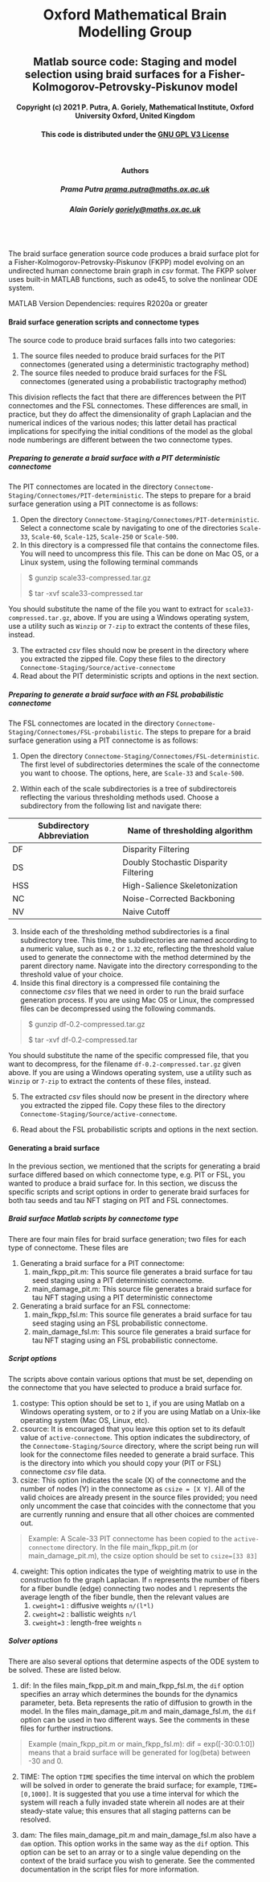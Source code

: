 #  <div align = "center"> Oxford Mathematical Brain Modelling Group </div>
## <div align = "center"> Matlab source code: Staging and model selection using braid surfaces for a Fisher-Kolmogorov-Petrovsky-Piskunov model </div>
#### <div align = "center"> Copyright (c) 2021 P. Putra, A. Goriely, Mathematical Institute, Oxford University Oxford, United Kingdom </div>

#### <div align="center"> This code is distributed under the [GNU GPL V3 License](https://www.gnu.org/licenses/gpl-3.0.html) </div>
<br>

#### <div align="center"> Authors </div>
##### <div align="center"> Prama Putra prama.putra@maths.ox.ac.uk </div>
##### <div align="center"> Alain Goriely goriely@maths.ox.ac.uk </div>

<br><br>

The braid surface generation source code produces a braid surface plot for a Fisher-Kolmogorov-Petrovsky-Piskunov (FKPP) model evolving on an undirected human connectome brain graph in *csv* format. The FKPP solver uses built-in MATLAB functions, such as ode45, to solve the nonlinear ODE system.   

MATLAB Version Dependencies: requires R2020a or greater

#### Braid surface generation scripts and connectome types
The source code to produce braid surfaces falls into two categories:

1. The source files needed to produce braid surfaces for the PIT connectomes (generated using a deterministic tractography method)
2. The source files needed to produce braid surfaces for the FSL connectomes (generated using a probabilistic tractography method)

This division reflects the fact that there are differences between the PIT connectomes and the FSL connectomes.  These differences are small, in practice, but they do affect the dimensionality of graph Laplacian and the numerical indices of the various nodes; this latter detail has practical implications for specifying the initial conditions of the model as the global node numberings are different between the two connectome types.  

##### Preparing to generate a braid surface with a PIT deterministic connectome
The PIT connectomes are located in the directory `Connectome-Staging/Connectomes/PIT-deterministic`.  The steps to prepare for a braid surface generation using a PIT connectome is as follows:

1. Open the directory `Connectome-Staging/Connectomes/PIT-deterministic`.  Select a connectome scale by navigating to one of the directories `Scale-33`, `Scale-60`, `Scale-125`, `Scale-250` or `Scale-500`.
2. In this directory is a compressed file that contains the connectome files.  You will need to uncompress this file.  This can be done on Mac OS, or a Linux system, using the following terminal commands 

> $ gunzip scale33-compressed.tar.gz
>
> $ tar -xvf scale33-compressed.tar

You should substitute the name of the file you want to extract for `scale33-compressed.tar.gz`, above.  If you are using a Windows operating system, use a utility such as `Winzip` or `7-zip` to extract the contents of these files, instead.

3. The extracted *csv* files should now be present in the directory where you extracted the zipped file.  Copy these files to the directory `Connectome-Staging/Source/active-connectome`
4. Read about the PIT deterministic scripts and options in the next section.

##### Preparing to generate a braid surface with an FSL probabilistic connectome
The FSL connectomes are located in the directory `Connectome-Staging/Connectomes/FSL-probabilistic`.  The steps to prepare for a braid surface generation using a PIT connectome is as follows:

1. Open the directory `Connectome-Staging/Connectomes/FSL-deterministic`.  The first level of subdirectories determines the scale of the connectome you want to choose.  The options, here, are `Scale-33` and `Scale-500`.

2. Within each of the scale subdirectories is a tree of subdirectoreis reflecting the various thresholding methods used.  Choose a subdirectory from the following list and navigate there: 

|Subdirectory Abbreviation | Name of thresholding algorithm       |
|--------------------------|--------------------------------------|
|DF                        | Disparity Filtering                  |
|DS                        | Doubly Stochastic Disparity Filtering|
|HSS                       | High-Salience Skeletonization        |
|NC                        | Noise-Corrected Backboning           |
|NV                        | Naive Cutoff                         |

3. Inside each of the thresholding method subdirectories is a final subdirectory tree.  This time, the subdirectories are named according to a numeric value, such as `0.2` or `1.32` etc, reflecting the threshold value used to generate the connectome with the method determined by the parent directory name.  Navigate into the directory corresponding to the threshold value of your choice.
4. Inside this final directory is a compressed file containing the connectome *csv* files that we need in order to run the braid surface generation process.  If you are using Mac OS or Linux, the compressed files can be decompressed using the following commands.

> $ gunzip df-0.2-compressed.tar.gz
>
> $ tar -xvf df-0.2-compressed.tar

You should substitute the name of the specific compressed file, that you want to decompress, for the filename `df-0.2-compressed.tar.gz` given above.  If you are using a Windows operating system, use a utility such as `Winzip` or `7-zip` to extract the contents of these files, instead.

5. The extracted *csv* files should now be present in the directory where you extracted the zipped file.  Copy these files to the directory `Connectome-Staging/Source/active-connectome`.

6. Read about the FSL probabilistic scripts and options in the next section.

#### Generating a braid surface

In the previous section, we mentioned that the scripts for generating a braid surface differed based on which connectome type, e.g. PIT or FSL, you wanted to produce a braid surface for.  In this section, we discuss the specific scripts and script options in order to generate braid surfaces for both tau seeds and tau NFT staging on PIT and FSL connectomes.  

##### Braid surface Matlab scripts by connectome type
There are four main files for braid surface generation; two files for each type of connectome.  These files are

1. Generating a braid surface for a PIT connectome:
	1. main_fkpp_pit.m: This source file generates a braid surface for tau seed staging using a PIT deterministic connectome.
	2. main_damage_pit.m: This source file generates a braid surface for tau NFT staging using a PIT deterministic connectome
2. Generating a braid surface for an FSL connectome:
	1. main_fkpp_fsl.m: This source file generates a braid surface for tau seed staging using an FSL probabilistic connectome.
	2. main_damage_fsl.m: This source file generates a braid surface for tau NFT staging using an FSL probabilistic connectome.  

##### Script options
The scripts above contain various options that must be set, depending on the connectome that you have selected to produce a braid surface for.

1. costype: This option should be set to `1`, if you are using Matlab on a Windows operating system, or to `2` if you are using Matlab on a Unix-like operating system (Mac OS, Linux, etc).
2. csource: It is encouraged that you leave this option set to its default value of `active-connectome`.  This option indicates the subdirectory, of the `Connectome-Staging/Source` directory, where the script being run will look for the connectome files needed to generate a braid surface.  This is the directory into which you should copy your (PIT or FSL) connectome *csv* file data.
3. csize: This option indicates the scale (X) of the connectome and the number of nodes (Y) in the connectome as `csize = [X Y]`.  All of the valid choices are already present in the source files provided; you need only uncomment the case that coincides with the connectome that you are currently running and ensure that all other choices are commented out.  

> Example: A Scale-33 PIT connectome has been copied to the `active-connectome` directory.  In the file main_fkpp_pit.m (or main_damage_pit.m), the csize option should be set to `csize=[33 83]`

4. cweight: This option indicates the type of weighting matrix to use in the construction fo the graph Laplacian.  If `n` represents the number of fibers for a fiber bundle (edge) connecting two nodes and `l` represents the average length of the fiber bundle, then the relevant values are 
	1. `cweight=1` : diffusive weights `n/(l*l)`
	2. `cweight=2` : ballistic weights `n/l`
	3. `cweight=3` : length-free weights `n`


##### Solver options
There are also several options that determine aspects of the ODE system to be solved.  These are listed below.

1. dif: In the files main_fkpp_pit.m and main_fkpp_fsl.m, the `dif` option specifies an array which determines the bounds for the dynamics parameter, beta.  Beta represents the ratio of diffusion to growth in the model.  In the files main_damage_pit.m and main_damage_fsl.m, the `dif` option can be used in two different ways.  See the comments in these files for further instructions.

> Example (main_fkpp_pit.m or main_fkpp_fsl.m): dif = exp([-30:0.1:0]) means that a braid surface will be generated for log(beta) between -30 and 0.

2. TIME: The option `TIME` specifies the time interval on which the problem will be solved in order to generate the braid surface; for example, `TIME=[0,1000]`.  It is suggested that you use a time interval for which the system will reach a fully invaded state wherein all nodes are at their steady-state value; this ensures that all staging patterns can be resolved.

3. dam: The files main_damage_pit.m and main_damage_fsl.m also have a `dam` option.  This option works in the same way as the `dif` option.  This option can be set to an array or to a single value depending on the context of the braid surface you wish to generate. See the commented documentation in the script files for more information. 

